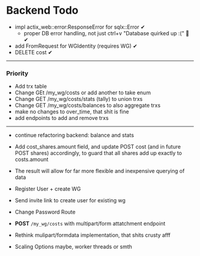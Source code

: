 # Backend Todo
- impl actix_web::error:ResponseError for sqlx::Error  ✔
    - proper DB error handling, not just ctrl+v "Database quirked up :(" 🤡 ✔
- add FromRequest for WGIdentity (requires WG) ✔
- DELETE cost ✔

***
### Priority
* Add trx table
* Change GEt /my_wg/costs or add another to take enum
* Change GET /my_wg/costs/stats (tally) to union trxs
* Change GET /my_wg/costs/balances to also aggregate trxs
* make no changes to over_time, that shit is fine
* add endpoints to add and remove trxs

***
- continue refactoring backend: balance and stats
- Add cost_shares.amount field, and update POST cost (and in future POST shares) accordingly, to guard that all shares add up exactly to costs.amount
- The result will allow for far more flexible and inexpensive querying of data

- Register User + create WG
- Send invite link to create user for existing wg
- Change Password Route
- **POST** `/my_wg/costs` with multipart/form attatchment endpoint
- Rethink mulipart/formdata implementation, that shits crusty afff

- Scaling Options maybe, worker threads or smth
